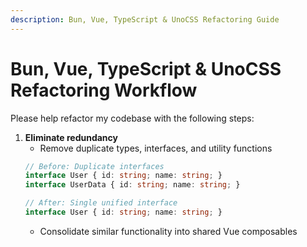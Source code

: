 ```yaml
---
description: Bun, Vue, TypeScript & UnoCSS Refactoring Guide
---
```


# Bun, Vue, TypeScript & UnoCSS Refactoring Workflow

Please help refactor my codebase with the following steps:

1. **Eliminate redundancy**
   - Remove duplicate types, interfaces, and utility functions
   ```ts
   // Before: Duplicate interfaces
   interface User { id: string; name: string; }
   interface UserData { id: string; name: string; }
   
   // After: Single unified interface
   interface User { id: string; name: string; }
   ```
   - Consolidate similar functionality into shared Vue composables